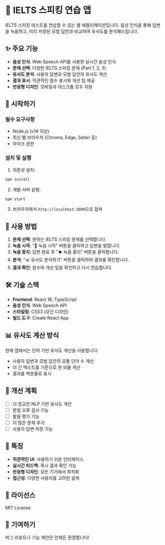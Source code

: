 # 🎤 IELTS 스피킹 연습 앱

IELTS 스피킹 테스트를 연습할 수 있는 웹 애플리케이션입니다. 음성 인식을 통해 답변을 녹음하고, 미리 저장된 모범 답안과 비교하여 유사도를 분석해드립니다.

## ✨ 주요 기능

- **음성 인식**: Web Speech API를 사용한 실시간 음성 인식
- **문제 선택**: 다양한 IELTS 스피킹 문제 (Part 1, 2, 3)
- **유사도 분석**: 사용자 답변과 모범 답안의 유사도 계산
- **결과 표시**: 직관적인 점수 표시와 개선 팁 제공
- **반응형 디자인**: 모바일과 데스크톱 모두 지원

## 🚀 시작하기

### 필수 요구사항

- Node.js (v14 이상)
- 최신 웹 브라우저 (Chrome, Edge, Safari 등)
- 마이크 권한

### 설치 및 실행

1. 의존성 설치:
```bash
npm install
```

2. 개발 서버 실행:
```bash
npm start
```

3. 브라우저에서 `http://localhost:3000`으로 접속

## 📱 사용 방법

1. **문제 선택**: 원하는 IELTS 스피킹 문제를 선택합니다.
2. **녹음 시작**: "🎤 녹음 시작" 버튼을 클릭하고 답변을 말합니다.
3. **녹음 중지**: 답변 완료 후 "⏹️ 녹음 중지" 버튼을 클릭합니다.
4. **분석**: "📊 유사도 분석하기" 버튼을 클릭하여 결과를 확인합니다.
5. **결과 확인**: 점수와 개선 팁을 확인하고 다시 연습합니다.

## 🛠️ 기술 스택

- **Frontend**: React 18, TypeScript
- **음성 인식**: Web Speech API
- **스타일링**: CSS3 (모던 디자인)
- **빌드 도구**: Create React App

## 📊 유사도 계산 방식

현재 앱에서는 단어 기반 유사도 계산을 사용합니다:
- 사용자 답변과 모범 답안의 공통 단어 수 계산
- 더 긴 텍스트를 기준으로 한 비율 계산
- 결과를 백분율로 표시

## 🔧 개선 계획

- [ ] 더 정교한 NLP 기반 유사도 계산
- [ ] 문법 오류 검사 기능
- [ ] 발음 평가 기능
- [ ] 더 많은 문제 추가
- [ ] 사용자 답변 저장 기능

## 🌟 특징

- **직관적인 UI**: 사용하기 쉬운 인터페이스
- **실시간 피드백**: 즉시 결과 확인 가능
- **반응형 디자인**: 모든 기기에서 최적화
- **접근성**: 다양한 사용자를 고려한 설계

## 📄 라이선스

MIT License

## 🤝 기여하기

버그 리포트나 기능 제안은 언제든 환영합니다!